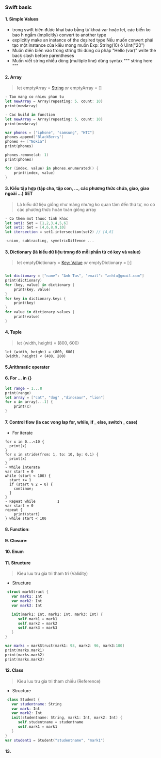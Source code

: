 ### Swift basic
  
#### 1. Simple Values
 - trong swift biên được khai báo bằng từ khoá var hoặc let, các biến ko bao h ngầm (implicitly) convert to another type
 - explicitly make an instance of the desired type Nếu muốn convert phải tạo một instance của kiểu mong muốn Exp: String(10) ỏ UInt("20")
 - Muốn điền biến vào trong string thì dùng cú pháp "Hello \(var)" write the back slash before parentheses
 - Muốn viết string nhiều dòng (multiple line) dùng syntax """ string here """ 
#### 2. Array
>  let emptyArray = [String]() _or_ emptyArray = []

```swift
- Tao mang co nhieu phan tu
let newArray = Array(repeating: 5, count: 10)
print(newArray)

- Cac build in function
let newArray = Array(repeating: 5, count: 10)
print(newArray)

var phones = ["iphone", "samsung", "HTC"]
phones.append("BlackBerry")
phones += ["Nokia"]
print(phones)

phones.remove(at: 1)
print(phones)

for (index, value) in phones.enumerated() {
    print(index, value)
}
```

#### 3. Kiểu tập hợp (tập cha, tập con, ..., các phương thức chứa, giao, giao ngoài ...) SET
> Là kiểu dữ liệu giống như mảng nhưng ko quan tâm đến thứ tự, no có các phương thức hoàn toàn giống array 
```swift
- Co them mot thuoc tinh khac
let set1: Set = [1,2,3,4,5,6]
let set2: Set = [4,6,8,9,10]
let itersection = set1.intersection(set2) // [4,6]

-union, subtracting, symetricDiffence ...
```
 
#### 3. Dictionary (là kiểu dữ liệu trong đó mỗi phần tử có key và value)
>  let emptyDictionary = [Key: Value]() _or_ emptyDictionary = [:]
```swift

let dictionary = ["name": "Anh Tus", "email": "anhtu@gmail.com"]
print(dictionary)
for (key, value) in dictionary {
    print(key, value)
}
for key in dictionary.keys {
    print(key)
}
for value in dictionary.values {
    print(value)
}
```
  
#### 4. Tuple 
> let (width, height) = (800, 600)
```Comparator operator
let (width, height) = (800, 600)
(width, height) < (400, 200)
```
  
#### 5.Arithmatic operater
> 

#### 6. For ... in {}
```swift
let range = 1...8
print(range)
let array = ["cat", "dog" ,"dinosaur", "lion"]
for x in array[...1] {
    print(x)
}
```
#### 7. Control flow (la cac vong lap for, while, if _ else, switch _ case)
- For iterate
```switch
for x in 0...<10 {
  print(x)
}
for x in stride(from: 1, to: 10, by: 0.1) {
  print(x)
}
- While interate
var start = 0
while (start < 100) {
  start += 1
  if (start % 2 = 0) {
    continue;
  }
}
- Repeat while          1
var start = 0
repeat {
    print(start)
} while start < 100
```
  
#### 8. Function:

#### 9. Closure:

#### 10. Enum

#### 11. Structure 
> Kieu luu tru gia tri tham tri (Validity)
- Structure
```swift
 struct markStruct {
   var mark1: Int
   var mark2: Int
   var mark3: Int

   init(mark1: Int, mark2: Int, mark3: Int) {
      self.mark1 = mark1
      self.mark2 = mark2
      self.mark3 = mark3
   }
}

var marks = markStruct(mark1: 98, mark2: 96, mark3:100)
print(marks.mark1)
print(marks.mark2)
print(marks.mark3)
```
#### 12. Class 
> Kieu luu tru gia tri tham chiếu (Reference)
- Structure
```swift
 class Student {
   var studentname: String
   var mark: Int 
   var mark2: Int 
   init(studentname: String, mark1: Int, mark2: Int) {
      self.studentname = studentname
      self.mark1 = mark1
   }
}
var student1 = Student("studentname", "mark1")
```
#### 13. 

  
